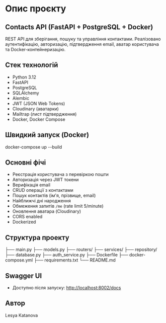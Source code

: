 # Опис проєкту

## Contacts API (FastAPI + PostgreSQL + Docker)

REST API для зберігання, пошуку та управління контактами. Реалізовано аутентифікацію, авторизацію, підтвердження email, аватар користувача та Docker-контейнеризацію.

## Стек технологій

- Python 3.12
- FastAPI
- PostgreSQL
- SQLAlchemy
- Alembic
- JWT (JSON Web Tokens)
- Cloudinary (аватарки)
- Mailtrap (лист підтвердження)
- Docker, Docker Compose

## Швидкий запуск (Docker)

docker-compose up --build

## Основні фічі

- Реєстрація користувача з перевіркою пошти
- Авторизація через JWT токени
- Верифікація email
- CRUD операції з контактами
- Пошук контактів (ім'я, прізвище, email)
- Найближчі дні народження
- Обмеження запитів `/me` (rate limit 5/minute)
- Оновлення аватара (Cloudinary)
- CORS enabled
- Dockerized

## Структура проекту

├── main.py
├── models.py
├── routers/
├── services/
├── repository/
├── database.py
├── auth_service.py
├── Dockerfile
├── docker-compose.yml
├── requirements.txt
└── README.md

## Swagger UI

- Доступно після запуску: [http://localhost:8002/docs](http://localhost:8002/docs)

## Автор

Lesya Katanova
